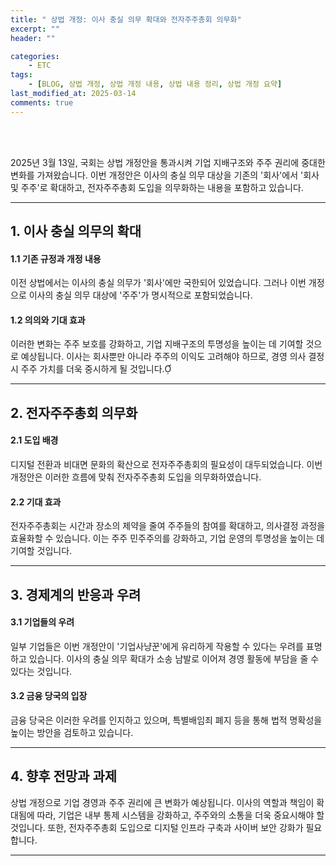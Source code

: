 ```yaml
---
title: " 상법 개정: 이사 충실 의무 확대와 전자주주총회 의무화"
excerpt: ""
header: ""

categories:
    - ETC
tags:
    - [BLOG, 상법 개정, 상법 개정 내용, 상법 내용 정리, 상법 개정 요약]
last_modified_at: 2025-03-14
comments: true
---
```

<br><br>

2025년 3월 13일, 국회는 상법 개정안을 통과시켜 기업 지배구조와 주주 권리에 중대한 변화를 가져왔습니다. 이번 개정안은 이사의 충실 의무 대상을 기존의 '회사'에서 '회사 및 주주'로 확대하고, 전자주주총회 도입을 의무화하는 내용을 포함하고 있습니다.


---



## **1. 이사 충실 의무의 확대**



#### **1.1 기존 규정과 개정 내용**


이전 상법에서는 이사의 충실 의무가 '회사'에만 국한되어 있었습니다. 그러나 이번 개정으로 이사의 충실 의무 대상에 '주주'가 명시적으로 포함되었습니다.



#### **1.2 의의와 기대 효과**


이러한 변화는 주주 보호를 강화하고, 기업 지배구조의 투명성을 높이는 데 기여할 것으로 예상됩니다. 이사는 회사뿐만 아니라 주주의 이익도 고려해야 하므로, 경영 의사 결정 시 주주 가치를 더욱 중시하게 될 것입니다.


---



## **2. 전자주주총회 의무화**



#### **2.1 도입 배경**


디지털 전환과 비대면 문화의 확산으로 전자주주총회의 필요성이 대두되었습니다. 이번 개정안은 이러한 흐름에 맞춰 전자주주총회 도입을 의무화하였습니다.



#### **2.2 기대 효과**


전자주주총회는 시간과 장소의 제약을 줄여 주주들의 참여를 확대하고, 의사결정 과정을 효율화할 수 있습니다. 이는 주주 민주주의를 강화하고, 기업 운영의 투명성을 높이는 데 기여할 것입니다.


---



## **3. 경제계의 반응과 우려**



#### **3.1 기업들의 우려**


일부 기업들은 이번 개정안이 '기업사냥꾼'에게 유리하게 작용할 수 있다는 우려를 표명하고 있습니다. 이사의 충실 의무 확대가 소송 남발로 이어져 경영 활동에 부담을 줄 수 있다는 것입니다.



#### **3.2 금융 당국의 입장**


금융 당국은 이러한 우려를 인지하고 있으며, 특별배임죄 폐지 등을 통해 법적 명확성을 높이는 방안을 검토하고 있습니다.


---



## **4. 향후 전망과 과제**


상법 개정으로 기업 경영과 주주 권리에 큰 변화가 예상됩니다. 이사의 역할과 책임이 확대됨에 따라, 기업은 내부 통제 시스템을 강화하고, 주주와의 소통을 더욱 중요시해야 할 것입니다. 또한, 전자주주총회 도입으로 디지털 인프라 구축과 사이버 보안 강화가 필요합니다.


---

